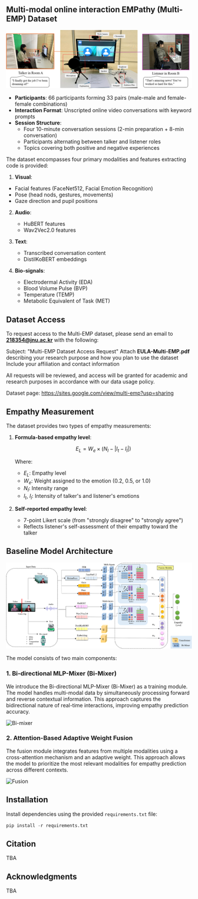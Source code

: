 ## Multi-modal online interaction EMPathy (Multi-EMP) Dataset

![Dataset Environment](fig1.png)

- **Participants**: 66 participants forming 33 pairs (male-male and female-female combinations)
- **Interaction Format**: Unscripted online video conversations with keyword prompts
- **Session Structure**: 
  - Four 10-minute conversation sessions (2-min preparation + 8-min conversation)
  - Participants alternating between talker and listener roles
  - Topics covering both positive and negative experiences
 
The dataset encompasses four primary modalities and features extracting code is provided:
1. **Visual**: 
 - Facial features (FaceNet512, Facial Emotion Recognition)
 - Pose (head nods, gestures, movements)
 - Gaze direction and pupil positions

2. **Audio**: 
   - HuBERT features
   - Wav2Vec2.0 features

3. **Text**: 
   - Transcribed conversation content
   - DistilKoBERT embeddings

4. **Bio-signals**:
   - Electrodermal Activity (EDA)
   - Blood Volume Pulse (BVP)
   - Temperature (TEMP)
   - Metabolic Equivalent of Task (MET)


  
## Dataset Access
To request access to the Multi-EMP dataset, please send an email to **218354@jnu.ac.kr** with the following:

Subject: "Multi-EMP Dataset Access Request"
Attach **EULA-Multi-EMP.pdf** describing your research purpose and how you plan to use the dataset
Include your affiliation and contact information

All requests will be reviewed, and access will be granted for academic and research purposes in accordance with our data usage policy.

Dataset page: https://sites.google.com/view/multi-emp?usp=sharing



## Empathy Measurement

The dataset provides two types of empathy measurements:

1. **Formula-based empathy level**:

   $$E_L = W_e \times (N_I - |I_t - I_l|)$$
   
   Where:
   - $E_L$: Empathy level
   - $W_e$: Weight assigned to the emotion (0.2, 0.5, or 1.0)
   - $N_I$: Intensity range
   - $I_t$, $I_l$: Intensity of talker's and listener's emotions

2. **Self-reported empathy level**:

   - 7-point Likert scale (from "strongly disagree" to "strongly agree")
   - Reflects listener's self-assessment of their empathy toward the talker


  
## Baseline Model Architecture
![Model](fig2.png)

The model consists of two main components:

### 1. Bi-directional MLP-Mixer (Bi-Mixer)
We introduce the Bi-directional MLP-Mixer (Bi-Mixer) as a training module. The model handles multi-modal data by simultaneously processing forward and reverse contextual information. This approach captures the bidirectional nature of real-time interactions, improving empathy prediction accuracy.

![Bi-mixer](fig3.png)

### 2. Attention-Based Adaptive Weight Fusion
The fusion module integrates features from multiple modalities using a cross-attention mechanism and an adaptive weight. This approach allows the model to prioritize the most relevant modalities for empathy prediction across different contexts.

![Fusion](fig4.png)


## Installation

Install dependencies using the provided `requirements.txt` file: 

```python
pip install -r requirements.txt
```

## Citation
TBA


## Acknowledgments
TBA




